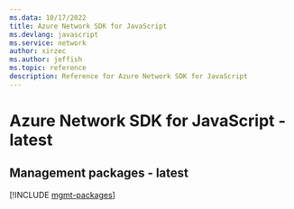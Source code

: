 ```yaml
---
ms.data: 10/17/2022
title: Azure Network SDK for JavaScript
ms.devlang: javascript
ms.service: network
author: xirzec
ms.author: jeffish
ms.topic: reference
description: Reference for Azure Network SDK for JavaScript
---
```

# Azure Network SDK for JavaScript - latest

## Management packages - latest
[!INCLUDE [mgmt-packages](network-mgmt-index.md)]